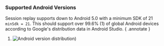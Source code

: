 ### Supported Android Versions

Session replay supports down to Android 5.0 with a minimum SDK of 21 `minSdk = 21`. This should support over 99.6% (1) of global Android devices according to Google's distribution data in Android Studio.
{ .annotate }

1. ![Android version distribution](/../assets/images/sdk/android-version-distribution-2023-10-01.png))
